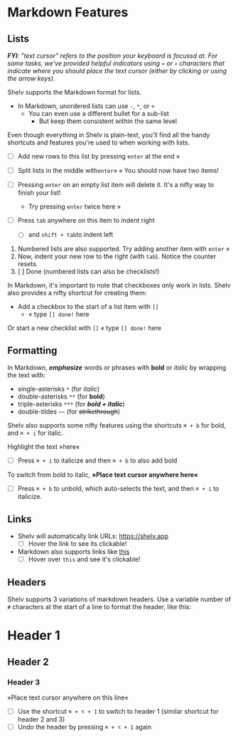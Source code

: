 # Markdown Features

## Lists

***FYI**:  "text cursor" refers to the position your keyboard is focussd at. For some tasks, we've provided  helpful indicators using `«` or `»` characters that indicate where you should place the text cursor (either by clicking or using the arrow keys).*

Shelv supports the Markdown format for lists. 

- In Markdown, unordered lists can use `-`, `*`, or `+`
	* You can even use a different bullet for a sub-list
		+ But keep them consistent within the same level

Even though everything in Shelv is plain-text, you'll find all the handy shortcuts and features you're used to when working with lists.

- [ ] Add new rows to this list by pressing `enter` at the end »

- [ ] Split lists in the middle with`enter`» « You should now have two items!

- [ ] Pressing `enter` on an empty list item will delete it. It's a nifty way to finish your list!
	* Try pressing `enter` twice here »

- [ ] Press `tab` anywhere on this item to indent right
	* [ ]  and `shift + tab`to indent left

1. Numbered lists are also supported. Try adding another item with `enter` »
2. Now, indent your new row to the right (with `tab`). Notice the counter resets.
3. [ ] Done (numbered lists can also be checklists!)

In Markdown, it's important to note that checkboxes only work in lists. Shelv also provides a nifty shortcut for creating them:

- Add a checkbox to the start of a list item with `[]`
	*  « type `[] done!` here 

Or start a new checklist with `[]`
« type `[] done!` here


## Formatting

In Markdown, ***emphasize*** words or phrases with **bold** or *italic* by wrapping the text with:
- single-asterisks `*` (for *italic*) 
- double-asterisks `**` (for **bold**) 
- triple-asterisks `***` (for ***bold + italic***)
- double-tildes `~~` (for ~~strikethrough~~)

Shelv also supports some nifty features using the shortcuts `⌘ + b` for bold, and `⌘ + i` for italic.

Highlight the text »here«
- [ ] Press `⌘ + i` to italicize and then `⌘ + b` to also add bold

To switch from bold to italic, **»Place text cursor anywhere here«**
- [ ] Press `⌘ + b` to unbold, which auto-selects the text, and then `⌘ + i` to italicize.

## Links

- Shelv will automatically link URLs: https://shelv.app
	* [ ] Hover the link to see its clickable!

- Markdown also supports links like [this](https://shelv.app)
	* [ ] Hover over `this` and see it's clickable!

## Headers

Shelv supports 3 variations of markdown headers. Use a variable number of `#` characters at the start of a line to format the header, like this:

# Header 1
## Header 2
### Header 3

»Place text cursor anywhere on this line«
- [ ] Use the shortcut `⌘ + ⌥ + 1` to switch to header 1 (similar shortcut for header 2 and 3)
- [ ] Undo the header by pressing `⌘ + ⌥ + 1` again